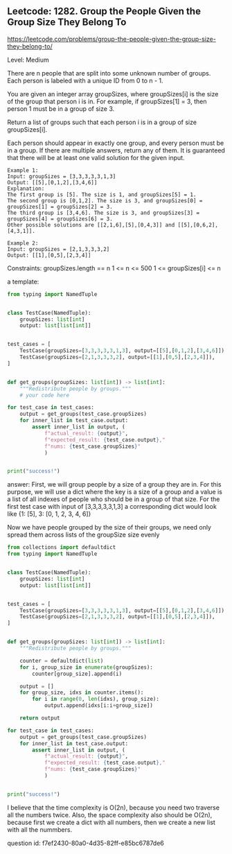 ## Leetcode: 1282. Group the People Given the Group Size They Belong To

https://leetcode.com/problems/group-the-people-given-the-group-size-they-belong-to/

Level: Medium

There are n people that are split into some unknown number of groups. 
Each person is labeled with a unique ID from 0 to n - 1.

You are given an integer array groupSizes, where groupSizes[i] is 
the size of the group that person i is in. For example, if groupSizes[1] = 3,
then person 1 must be in a group of size 3.

Return a list of groups such that each person i is in a group of size groupSizes[i].

Each person should appear in exactly one group, and every person must be in a group. 
If there are multiple answers, return any of them. It is guaranteed that there will 
be at least one valid solution for the given input.

```
Example 1:
Input: groupSizes = [3,3,3,3,3,1,3]
Output: [[5],[0,1,2],[3,4,6]]
Explanation: 
The first group is [5]. The size is 1, and groupSizes[5] = 1.
The second group is [0,1,2]. The size is 3, and groupSizes[0] = groupSizes[1] = groupSizes[2] = 3.
The third group is [3,4,6]. The size is 3, and groupSizes[3] = groupSizes[4] = groupSizes[6] = 3.
Other possible solutions are [[2,1,6],[5],[0,4,3]] and [[5],[0,6,2],[4,3,1]].

Example 2:
Input: groupSizes = [2,1,3,3,3,2]
Output: [[1],[0,5],[2,3,4]]
```

Constraints:
groupSizes.length == n
1 <= n <= 500
1 <= groupSizes[i] <= n

a template:
```python
from typing import NamedTuple


class TestCase(NamedTuple):
    groupSizes: list[int]
    output: list[list[int]]


test_cases = [
    TestCase(groupSizes=[3,3,3,3,3,1,3], output=[[5],[0,1,2],[3,4,6]]),
    TestCase(groupSizes=[2,1,3,3,3,2], output=[[1],[0,5],[2,3,4]]),
]


def get_groups(groupSizes: list[int]) -> list[int]:
    """Redistribute people by groups."""
    # your code here

for test_case in test_cases:
    output = get_groups(test_case.groupSizes)
    for inner_list in test_case.output:
        assert inner_list in output, (
            f"actual_result: {output}",
            f"expected_result: {test_case.output},"
            f"nums: {test_case.groupSizes}"
            )


print("success!")
```

answer:
First, we will group people by a size of a group they are in.
For this purpose, we will use a dict where the key is a size of a
group and a value is a list of all indexes of people who should
be in a group of that size.
For the first test case with input of [3,3,3,3,3,1,3]
a corresponding dict would look like
{1: [5], 3: [0, 1, 2, 3, 4, 6]}

Now we have people grouped by the size of their groups,
we need only spread them across lists of the groupSize size evenly


```python
from collections import defaultdict
from typing import NamedTuple


class TestCase(NamedTuple):
    groupSizes: list[int]
    output: list[list[int]]


test_cases = [
    TestCase(groupSizes=[3,3,3,3,3,1,3], output=[[5],[0,1,2],[3,4,6]]),
    TestCase(groupSizes=[2,1,3,3,3,2], output=[[1],[0,5],[2,3,4]]),
]


def get_groups(groupSizes: list[int]) -> list[int]:
    """Redistribute people by groups."""

    counter = defaultdict(list)
    for i, group_size in enumerate(groupSizes):
        counter[group_size].append(i)

    output = []
    for group_size, idxs in counter.items():
        for i in range(0, len(idxs), group_size):
            output.append(idxs[i:i+group_size])

    return output

for test_case in test_cases:
    output = get_groups(test_case.groupSizes)
    for inner_list in test_case.output:
        assert inner_list in output, (
            f"actual_result: {output}",
            f"expected_result: {test_case.output},"
            f"nums: {test_case.groupSizes}"
            )


print("success!")
```

I believe that the time complexity is O(2n),
because you need two traverse all the numbers twice.
Also, the space complexity also should be O(2n),
because first we create a dict with all numbers,
then we create a new list with all the nummbers.

question id: f7ef2430-80a0-4d35-82ff-e85bc6787de6